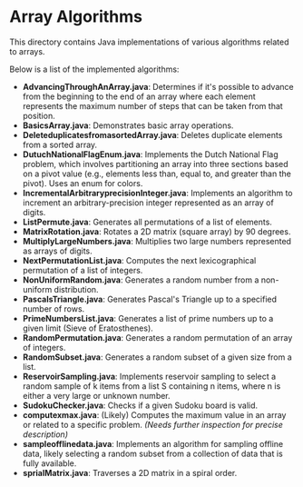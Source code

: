# Array Algorithms

This directory contains Java implementations of various algorithms related to arrays.

Below is a list of the implemented algorithms:

- **AdvancingThroughAnArray.java**: Determines if it's possible to advance from the beginning to the end of an array where each element represents the maximum number of steps that can be taken from that position.
- **BasicsArray.java**: Demonstrates basic array operations.
- **DeleteduplicatesfromasortedArray.java**: Deletes duplicate elements from a sorted array.
- **DutuchNationalFlagEnum.java**: Implements the Dutch National Flag problem, which involves partitioning an array into three sections based on a pivot value (e.g., elements less than, equal to, and greater than the pivot). Uses an enum for colors.
- **IncrementalArbitraryprecisionInteger.java**: Implements an algorithm to increment an arbitrary-precision integer represented as an array of digits.
- **ListPermute.java**: Generates all permutations of a list of elements.
- **MatrixRotation.java**: Rotates a 2D matrix (square array) by 90 degrees.
- **MultiplyLargeNumbers.java**: Multiplies two large numbers represented as arrays of digits.
- **NextPermutationList.java**: Computes the next lexicographical permutation of a list of integers.
- **NonUniformRandom.java**: Generates a random number from a non-uniform distribution.
- **PascalsTriangle.java**: Generates Pascal's Triangle up to a specified number of rows.
- **PrimeNumbersList.java**: Generates a list of prime numbers up to a given limit (Sieve of Eratosthenes).
- **RandomPermutation.java**: Generates a random permutation of an array of integers.
- **RandomSubset.java**: Generates a random subset of a given size from a list.
- **ReservoirSampling.java**: Implements reservoir sampling to select a random sample of k items from a list S containing n items, where n is either a very large or unknown number.
- **SudokuChecker.java**: Checks if a given Sudoku board is valid.
- **computexmax.java**: (Likely) Computes the maximum value in an array or related to a specific problem. *(Needs further inspection for precise description)*
- **sampleofflinedata.java**: Implements an algorithm for sampling offline data, likely selecting a random subset from a collection of data that is fully available.
- **sprialMatrix.java**: Traverses a 2D matrix in a spiral order.
